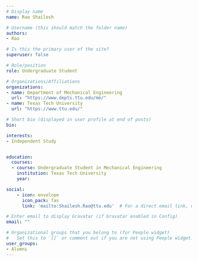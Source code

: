 ```yaml
---
# Display name
name: Rao Shailesh

# Username (this should match the folder name)
authors:
- Rao

# Is this the primary user of the site?
superuser: false

# Role/position
role: Undergraduate Student

# Organizations/Affiliations
organizations:
- name: Department of Mechanical Engineering
  url: "https://www.depts.ttu.edu/me/"
- name: Texas Tech University
  url: "https://www.ttu.edu/"

# Short bio (displayed in user profile at end of posts)
bio:

interests:
- Independent Study


education:
  courses:
  - course: Undergraduate Student in Mechanical Engineering
    institution: Texas Tech University
    year:

social:
    - icon: envelope
      icon_pack: fas
      link: 'mailto:Shailesh.Rao@ttu.edu'  # For a direct email link, use "mailto:test@example.org".

# Enter email to display Gravatar (if Gravatar enabled in Config)
email: ""

# Organizational groups that you belong to (for People widget)
#   Set this to `[]` or comment out if you are not using People widget.  
user_groups:
- Alumni
---
```

